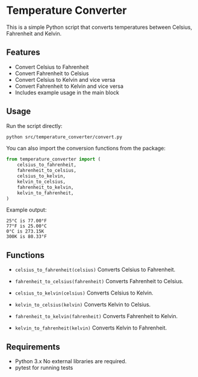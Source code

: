# Temperature Converter

This is a simple Python script that converts temperatures between Celsius, Fahrenheit and Kelvin.

## Features

- Convert Celsius to Fahrenheit
- Convert Fahrenheit to Celsius
- Convert Celsius to Kelvin and vice versa
- Convert Fahrenheit to Kelvin and vice versa
- Includes example usage in the main block

## Usage

Run the script directly:

```bash
python src/temperature_converter/convert.py
```

You can also import the conversion functions from the package:

```python
from temperature_converter import (
    celsius_to_fahrenheit,
    fahrenheit_to_celsius,
    celsius_to_kelvin,
    kelvin_to_celsius,
    fahrenheit_to_kelvin,
    kelvin_to_fahrenheit,
)
```

Example output:

```
25°C is 77.00°F
77°F is 25.00°C
0°C is 273.15K
300K is 80.33°F
```

## Functions

- `celsius_to_fahrenheit(celsius)`
  Converts Celsius to Fahrenheit.

- `fahrenheit_to_celsius(fahrenheit)`
  Converts Fahrenheit to Celsius.

- `celsius_to_kelvin(celsius)`
  Converts Celsius to Kelvin.

- `kelvin_to_celsius(kelvin)`
  Converts Kelvin to Celsius.

- `fahrenheit_to_kelvin(fahrenheit)`
  Converts Fahrenheit to Kelvin.

- `kelvin_to_fahrenheit(kelvin)`
  Converts Kelvin to Fahrenheit.

## Requirements

- Python 3.x
  No external libraries are required.
- pytest for running tests
